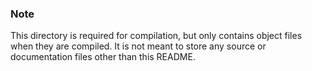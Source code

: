 ### Note
This directory is required for compilation, but only contains object files when they are compiled.  It is not meant to store any source or documentation files other than this README.
